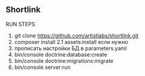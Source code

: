 Shortlink
---------

RUN STEPS
1. git clone https://github.com/artistlabs/shortlink.git
2. composer install
2.1 assets:install если нужно
3. прописать настройки БД в parameters.yaml
4. bin/console doctrine:database:create
5. bin/console doctrine:migrations:migrate 
6. bin/console server:run
